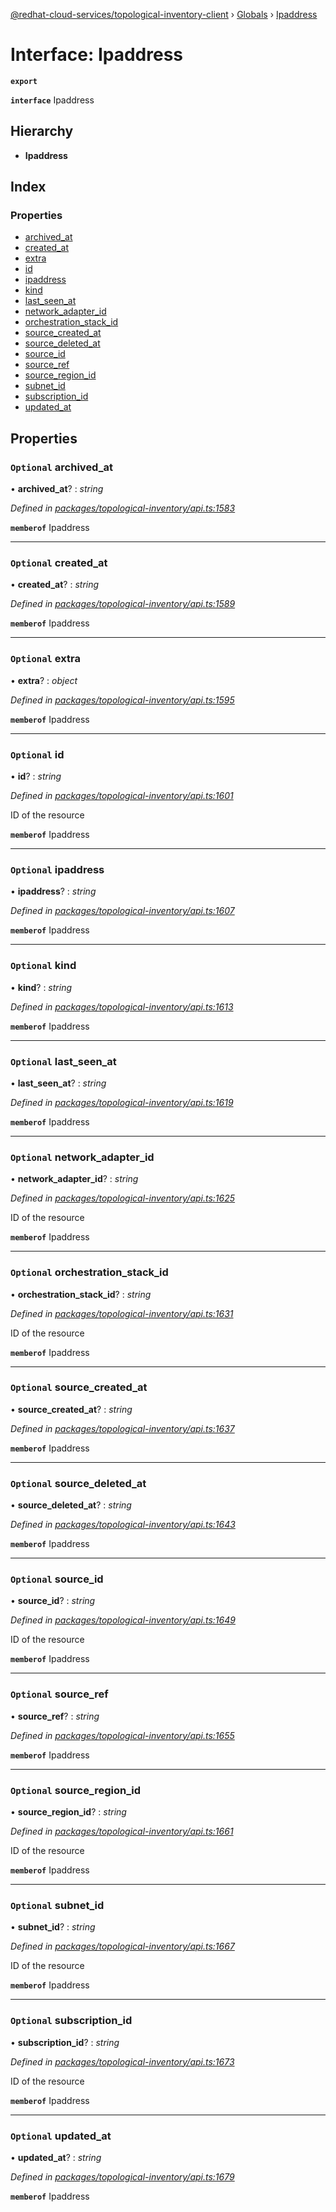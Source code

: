[@redhat-cloud-services/topological-inventory-client](../README.md) › [Globals](../globals.md) › [Ipaddress](ipaddress.md)

# Interface: Ipaddress

**`export`** 

**`interface`** Ipaddress

## Hierarchy

* **Ipaddress**

## Index

### Properties

* [archived_at](ipaddress.md#optional-archived_at)
* [created_at](ipaddress.md#optional-created_at)
* [extra](ipaddress.md#optional-extra)
* [id](ipaddress.md#optional-id)
* [ipaddress](ipaddress.md#optional-ipaddress)
* [kind](ipaddress.md#optional-kind)
* [last_seen_at](ipaddress.md#optional-last_seen_at)
* [network_adapter_id](ipaddress.md#optional-network_adapter_id)
* [orchestration_stack_id](ipaddress.md#optional-orchestration_stack_id)
* [source_created_at](ipaddress.md#optional-source_created_at)
* [source_deleted_at](ipaddress.md#optional-source_deleted_at)
* [source_id](ipaddress.md#optional-source_id)
* [source_ref](ipaddress.md#optional-source_ref)
* [source_region_id](ipaddress.md#optional-source_region_id)
* [subnet_id](ipaddress.md#optional-subnet_id)
* [subscription_id](ipaddress.md#optional-subscription_id)
* [updated_at](ipaddress.md#optional-updated_at)

## Properties

### `Optional` archived_at

• **archived_at**? : *string*

*Defined in [packages/topological-inventory/api.ts:1583](https://github.com/Hyperkid123/javascript-clients/blob/master/packages/topological-inventory/api.ts#L1583)*

**`memberof`** Ipaddress

___

### `Optional` created_at

• **created_at**? : *string*

*Defined in [packages/topological-inventory/api.ts:1589](https://github.com/Hyperkid123/javascript-clients/blob/master/packages/topological-inventory/api.ts#L1589)*

**`memberof`** Ipaddress

___

### `Optional` extra

• **extra**? : *object*

*Defined in [packages/topological-inventory/api.ts:1595](https://github.com/Hyperkid123/javascript-clients/blob/master/packages/topological-inventory/api.ts#L1595)*

**`memberof`** Ipaddress

___

### `Optional` id

• **id**? : *string*

*Defined in [packages/topological-inventory/api.ts:1601](https://github.com/Hyperkid123/javascript-clients/blob/master/packages/topological-inventory/api.ts#L1601)*

ID of the resource

**`memberof`** Ipaddress

___

### `Optional` ipaddress

• **ipaddress**? : *string*

*Defined in [packages/topological-inventory/api.ts:1607](https://github.com/Hyperkid123/javascript-clients/blob/master/packages/topological-inventory/api.ts#L1607)*

**`memberof`** Ipaddress

___

### `Optional` kind

• **kind**? : *string*

*Defined in [packages/topological-inventory/api.ts:1613](https://github.com/Hyperkid123/javascript-clients/blob/master/packages/topological-inventory/api.ts#L1613)*

**`memberof`** Ipaddress

___

### `Optional` last_seen_at

• **last_seen_at**? : *string*

*Defined in [packages/topological-inventory/api.ts:1619](https://github.com/Hyperkid123/javascript-clients/blob/master/packages/topological-inventory/api.ts#L1619)*

**`memberof`** Ipaddress

___

### `Optional` network_adapter_id

• **network_adapter_id**? : *string*

*Defined in [packages/topological-inventory/api.ts:1625](https://github.com/Hyperkid123/javascript-clients/blob/master/packages/topological-inventory/api.ts#L1625)*

ID of the resource

**`memberof`** Ipaddress

___

### `Optional` orchestration_stack_id

• **orchestration_stack_id**? : *string*

*Defined in [packages/topological-inventory/api.ts:1631](https://github.com/Hyperkid123/javascript-clients/blob/master/packages/topological-inventory/api.ts#L1631)*

ID of the resource

**`memberof`** Ipaddress

___

### `Optional` source_created_at

• **source_created_at**? : *string*

*Defined in [packages/topological-inventory/api.ts:1637](https://github.com/Hyperkid123/javascript-clients/blob/master/packages/topological-inventory/api.ts#L1637)*

**`memberof`** Ipaddress

___

### `Optional` source_deleted_at

• **source_deleted_at**? : *string*

*Defined in [packages/topological-inventory/api.ts:1643](https://github.com/Hyperkid123/javascript-clients/blob/master/packages/topological-inventory/api.ts#L1643)*

**`memberof`** Ipaddress

___

### `Optional` source_id

• **source_id**? : *string*

*Defined in [packages/topological-inventory/api.ts:1649](https://github.com/Hyperkid123/javascript-clients/blob/master/packages/topological-inventory/api.ts#L1649)*

ID of the resource

**`memberof`** Ipaddress

___

### `Optional` source_ref

• **source_ref**? : *string*

*Defined in [packages/topological-inventory/api.ts:1655](https://github.com/Hyperkid123/javascript-clients/blob/master/packages/topological-inventory/api.ts#L1655)*

**`memberof`** Ipaddress

___

### `Optional` source_region_id

• **source_region_id**? : *string*

*Defined in [packages/topological-inventory/api.ts:1661](https://github.com/Hyperkid123/javascript-clients/blob/master/packages/topological-inventory/api.ts#L1661)*

ID of the resource

**`memberof`** Ipaddress

___

### `Optional` subnet_id

• **subnet_id**? : *string*

*Defined in [packages/topological-inventory/api.ts:1667](https://github.com/Hyperkid123/javascript-clients/blob/master/packages/topological-inventory/api.ts#L1667)*

ID of the resource

**`memberof`** Ipaddress

___

### `Optional` subscription_id

• **subscription_id**? : *string*

*Defined in [packages/topological-inventory/api.ts:1673](https://github.com/Hyperkid123/javascript-clients/blob/master/packages/topological-inventory/api.ts#L1673)*

ID of the resource

**`memberof`** Ipaddress

___

### `Optional` updated_at

• **updated_at**? : *string*

*Defined in [packages/topological-inventory/api.ts:1679](https://github.com/Hyperkid123/javascript-clients/blob/master/packages/topological-inventory/api.ts#L1679)*

**`memberof`** Ipaddress
